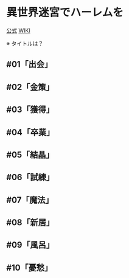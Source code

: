 # 異世界迷宮でハーレムを

[公式](https://isekai-harem.com/) 
[WIKI](https://ja.wikipedia.org/wiki/%E7%95%B0%E4%B8%96%E7%95%8C%E8%BF%B7%E5%AE%AE%E3%81%A7%E3%83%8F%E3%83%BC%E3%83%AC%E3%83%A0%E3%82%92) 

※ タイトルは？

## #01「出会」

## #02「金策」

## #03「獲得」

## #04「卒業」

## #05「結晶」

## #06「試練」

## #07「魔法」

## #08「新居」

## #09「風呂」

## #10「憂愁」
